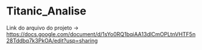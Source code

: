 # Titanic_Analise

 
 Link do arquivo do projeto -> 
https://docs.google.com/document/d/1sYo0RQ1bqiAA13dlCmOPLtnVHTF5n28Tddbq7k3PkOA/edit?usp=sharing
